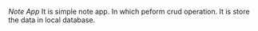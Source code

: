 *Note App*
It is simple note app. In which peform crud operation. It is store the data in local database.
